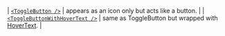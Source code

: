 | [`<ToggleButton />`](toggle-button.md) | appears as an icon only but acts like a button. |
| [`<ToggleButtonWithHoverText />`](toggle-button-with-hover-text.md) | same as ToggleButton but wrapped with [HoverText](../hover-text/hover-text.md). |
